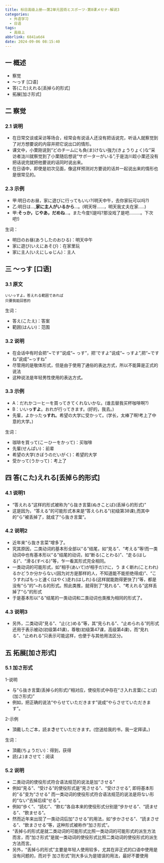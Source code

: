 ```yaml
---
title: 标日高级上册——第2单元芸術とスポーツ-第8课メセナ-解说3
categories:
  - 外语学习
  - 日语
tags:
  - 高级上
abbrlink: 6841a6d4
date: 2024-09-06 08:15:40
---
```

## 一 概述

* 察觉
* ～っす [口语]
* 答(こた)えれる[丢掉ら的形式]
* 拓展[加さ形式]

<!--more-->

## 二  察觉

### 2.1 说明

* 在日常交谈或采访等场合，经常会有说话人还没有把话说完，听话人就察觉到了对方想要说的内容并把它说出口的情形。
* 课文中，小栗刚说到“どのチームにも負(ま)けない強力(きょうりょく)な”采访者泷川就察觉到了小栗随后想说“サポ一ターがいる”,于是泷川趁小栗还没有把话说完就把他要说的话同时说出来。
* 在日语中，即使是初次见面，像这样预测对方要说的话并一起说出来的情形也是很常见的。

### 2.3 示例

* 甲:明日のお昼，家に遊びに行ってもいい?(明天中午，去你家玩可以吗?)
* 乙:明日は…,**家に主人がいるから**…。(明天呀......，明天我丈夫在家.....)
* 甲:**そっか，じやあ，だめね**...。また今度!(是吗?那没戏了是吧………。下次吧!)

生词：

* 明日のお昼(あうしたのおひる)：明天中午
* 家に遊び(いえにあそび)：在家里玩
* 家に主人(いえにしゅじん)：主人

## 三 ～っす [口语]

### 3.1 原文

```
いいっすよ。答えれる範囲であれば
只要我能回答的
```

生词：

* 答え(こたえ)：答案
* 範囲(はんい)：范围

### 3.2 说明

* 在会话中有时会把“~です”说成“~ っす”，把'ですよ”说成“~ っすよ”,把“~ですね”说成“~っすね”
* 尽管用的是敬体形式，但是由于使用了通俗的表达方式，所以不能算是正式的说法
* 这种说法是年轻男性使用的表达方式。

### 3.3 示例

* A：だれかコーヒーを買ってきてくれないかな。(谁去替我买杯咖啡啊?)
* B：いい**っすよ**。おれが行ってきます。(好的，我去。)
* 先輩，よかった**っすれ**。希望の大学に受かって。(学长，太棒了啊!考上了中意的大学。)

生词：

* 珈琲を買って(こーひーをかって)：买咖啡
* 先輩(せんぱい)：前辈
* 希望の大学(きぼうのだいがく)：希望的大学
* 受かって(うかって)：考上了

## 四 答(こた)えれる[丢掉ら的形式]

### 4.1 说明1

* “答えれる”这样的形式被称为“ら抜き言葉(ぬきことば)(丢掉ら的形式)”
* 这是因为，“答える”的可能形式本来是“答えられる”(初级第38课),而其中的“ら”被丢掉了，就成了“ら抜き言葉”。

### 4.2 说明2

* 近年来“ら抜き言菜”增多了。
* 究其原因，二类动词的基本形全部以“る”结尾，如“見る”、“考える”等!而一类动词中也有基本形以“る”结尾的动词，如“断る(ことわる)”、“走る(はしる)”、“滑る(すべる)”等，乍一看其形式完全相同。
* 一类动词的可能形式，如“相手(あいて)が相手だけに，う まく断れ(ことわれ)るかどうか分からない(因为对方是那样的人，不知道能不能拒绝得成)”、“こうすればもっと速く(はやく)走れ(はしれ)る(这样就能跑得更快了)”等，都是没有“ら”的“~れる的形式。照此类推，就得到了“見れる”、“考えれる”这样丢掉了“ら”的形式
* 于是基本形以“る”结尾的一类动词和二类动词也类推为相同的形式了。

### 4.3 说明3

* 另外，二类动词“見る”、“止(と)める”等，其“見られる”、“止められる”的形式还用于表示被动(初级第41课)，尊敬(初级第47课，高级第4课)，而“見れる”、“止めれる”只表示可能这样，也便于与其他用法区分。

## 五 拓展[加さ形式]

### 5.1 加さ形式

1-说明

* 与“ら抜き言葉(丢掉ら的形式)”相对应，使役形式中存在“さ入れ言葉(ことば)(加さ形式)”
* 例如，把正确的说法“やらせていただきます”说成“やらさせていただきます”。

2-示例

* 頂戴したご本，読ま**さ**せていただきます。(您送给我的书，我一定拜读。)

生词：

* 頂戴(ちょうだい)：得到，获得
* 読(よ)まさせて：阅读

### 5.2 说明

* 二类动词的使役形式符合语法规范的说法是加“させる”
* 例如“見る”、“受ける”的使役形式是“見させる”、“受けさせる”, 即将基本形的“る”变为“させる”
  而一类动词的使役形式符合语法规范的说法是将ない形的“ない”去掉后续“せる”。
* 例如“歩く”、“読む”、“飲む”各自本来的使役形式分别是“步かせる”、“読ませる”、“飲ませる”。
* 然而近年来出现了一类动词后加“させる”的用法，如“步かさせる”、“読まさせる”、“飲まさせる”等，这种形式被称作“加さ形式”。
* “丢掉ら的形式是就二类动词的可能形式比照一类动词的可能形式的派生方法而言，而“加さ形式”是就一类动词的使役形式比照二类动词的使役形式的派生方法而言。
* 另外，“丢掉ら的形式”主要是年轻人使用较多，尤其在非正式的口语中使用是没有问题的，而对于
  加さ形式”则大多认为是错误的用法，最好不要使用